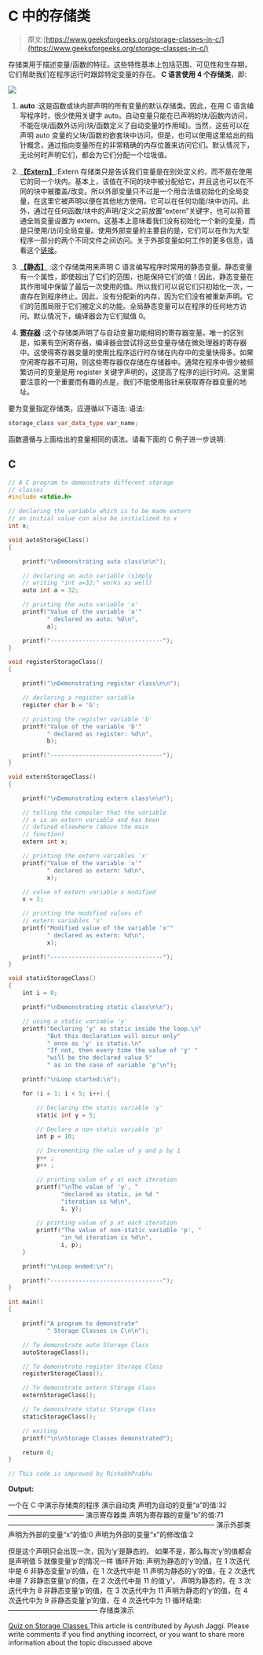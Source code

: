 # C 中的存储类

> 原文:[https://www.geeksforgeeks.org/storage-classes-in-c/](https://www.geeksforgeeks.org/storage-classes-in-c/)

存储类用于描述变量/函数的特征。这些特性基本上包括范围、可见性和生存期，它们帮助我们在程序运行时跟踪特定变量的存在。
**C 语言使用 4 个存储类**，即:

![](img/303a1ed871147857e51ec90ba68af631.png)

1.  **auto** :这是函数或块内部声明的所有变量的默认存储类。因此，在用 C 语言编写程序时，很少使用关键字 auto。自动变量只能在已声明的块/函数内访问，不能在块/函数外访问(块/函数定义了自动变量的作用域)。当然，这些可以在声明 auto 变量的父块/函数的嵌套块中访问。但是，也可以使用这里给出的指针概念，通过指向变量所在的非常精确的内存位置来访问它们。默认情况下，无论何时声明它们，都会为它们分配一个垃圾值。

2.  [**【Extern】**](https://www.geeksforgeeks.org/understanding-extern-keyword-in-c/):Extern 存储类只是告诉我们变量是在别处定义的，而不是在使用它的同一个块内。基本上，该值在不同的块中被分配给它，并且这也可以在不同的块中被覆盖/改变。所以外部变量只不过是一个用合法值初始化的全局变量，在这里它被声明以便在其他地方使用。它可以在任何功能/块中访问。此外，通过在任何函数/块中的声明/定义之前放置“extern”关键字，也可以将普通全局变量设置为 extern。这基本上意味着我们没有初始化一个新的变量，而是只使用/访问全局变量。使用外部变量的主要目的是，它们可以在作为大型程序一部分的两个不同文件之间访问。关于外部变量如何工作的更多信息，请看这个[链接](https://www.geeksforgeeks.org/understanding-extern-keyword-in-c/)。

3.  [**【静态】**](https://www.geeksforgeeks.org/static-variables-in-c/) :这个存储类用来声明 C 语言编写程序时常用的静态变量。静态变量有一个属性，即使超出了它们的范围，也能保持它们的值！因此，静态变量在其作用域中保留了最后一次使用的值。所以我们可以说它们只初始化一次，一直存在到程序终止。因此，没有分配新的内存，因为它们没有被重新声明。它们的范围局限于它们被定义的功能。全局静态变量可以在程序的任何地方访问。默认情况下，编译器会为它们赋值 0。

4.  [**寄存器**](https://www.geeksforgeeks.org/understanding-register-keyword/) :这个存储类声明了与自动变量功能相同的寄存器变量。唯一的区别是，如果有空闲寄存器，编译器会尝试将这些变量存储在微处理器的寄存器中。这使得寄存器变量的使用比程序运行时存储在内存中的变量快得多。如果空闲寄存器不可用，则这些寄存器仅存储在存储器中。通常在程序中很少被频繁访问的变量是用 register 关键字声明的，这提高了程序的运行时间。这里需要注意的一个重要而有趣的点是，我们不能使用指针来获取寄存器变量的地址。

要为变量指定存储类，应遵循以下语法:
语法:

```cpp
storage_class var_data_type var_name; 
```

函数遵循与上面给出的变量相同的语法。请看下面的 C 例子进一步说明:

## C

```cpp
// A C program to demonstrate different storage
// classes
#include <stdio.h>

// declaring the variable which is to be made extern
// an initial value can also be initialized to x
int x;

void autoStorageClass()
{

    printf("\nDemonstrating auto class\n\n");

    // declaring an auto variable (simply
    // writing "int a=32;" works as well)
    auto int a = 32;

    // printing the auto variable 'a'
    printf("Value of the variable 'a'"
           " declared as auto: %d\n",
           a);

    printf("--------------------------------");
}

void registerStorageClass()
{

    printf("\nDemonstrating register class\n\n");

    // declaring a register variable
    register char b = 'G';

    // printing the register variable 'b'
    printf("Value of the variable 'b'"
           " declared as register: %d\n",
           b);

    printf("--------------------------------");
}

void externStorageClass()
{

    printf("\nDemonstrating extern class\n\n");

    // telling the compiler that the variable
    // x is an extern variable and has been
    // defined elsewhere (above the main
    // function)
    extern int x;

    // printing the extern variables 'x'
    printf("Value of the variable 'x'"
           " declared as extern: %d\n",
           x);

    // value of extern variable x modified
    x = 2;

    // printing the modified values of
    // extern variables 'x'
    printf("Modified value of the variable 'x'"
           " declared as extern: %d\n",
           x);

    printf("--------------------------------");
}

void staticStorageClass()
{
    int i = 0;

    printf("\nDemonstrating static class\n\n");

    // using a static variable 'y'
    printf("Declaring 'y' as static inside the loop.\n"
           "But this declaration will occur only"
           " once as 'y' is static.\n"
           "If not, then every time the value of 'y' "
           "will be the declared value 5"
           " as in the case of variable 'p'\n");

    printf("\nLoop started:\n");

    for (i = 1; i < 5; i++) {

        // Declaring the static variable 'y'
        static int y = 5;

        // Declare a non-static variable 'p'
        int p = 10;

        // Incrementing the value of y and p by 1
        y++ ;
        p++ ;

        // printing value of y at each iteration
        printf("\nThe value of 'y', "
               "declared as static, in %d "
               "iteration is %d\n",
               i, y);

        // printing value of p at each iteration
        printf("The value of non-static variable 'p', "
               "in %d iteration is %d\n",
               i, p);
    }

    printf("\nLoop ended:\n");

    printf("--------------------------------");
}

int main()
{

    printf("A program to demonstrate"
           " Storage Classes in C\n\n");

    // To demonstrate auto Storage Class
    autoStorageClass();

    // To demonstrate register Storage Class
    registerStorageClass();

    // To demonstrate extern Storage Class
    externStorageClass();

    // To demonstrate static Storage Class
    staticStorageClass();

    // exiting
    printf("\n\nStorage Classes demonstrated");

    return 0;
}

// This code is improved by RishabhPrabhu
```

**Output:** 

一个在 C 中演示存储类的程序
演示自动类
声明为自动的变量“a”的值:32
———————————
演示寄存器类
声明为寄存器的变量“b”的值:71
——————————————————————————————
演示外部类
声明为外部的变量“x”的值:0
声明为外部的变量“x”的修改值:2

但是这个声明只会出现一次，因为‘y’是静态的。
如果不是，那么每次‘y’的值都会是声明值 5 就像变量‘p’的情况一样
循环开始:
声明为静态的‘y’的值，在 1 次迭代中是 6
非静态变量‘p’的值，在 1 次迭代中是 11
声明为静态的‘y’的值，在 2 次迭代中是 7
非静态变量‘p’的值，在 2 次迭代中是 11
的值‘y’， 声明为静态的，在 3 次迭代中为 8
非静态变量‘p’的值，在 3 次迭代中为 11
声明为静态的‘y’的值，在 4 次迭代中为 9
非静态变量‘p’的值，在 4 次迭代中为 11
循环结束:
—————————————
存储类演示

[Quiz on Storage Classes ](https://www.geeksforgeeks.org/c-language-2-gq/storage-classes-gq/)This article is contributed by Ayush Jaggi. Please write comments if you find anything incorrect, or you want to share more information about the topic discussed above
